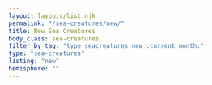 ```yaml
---
layout: layouts/list.njk
permalink: "/sea-creatures/new/"
title: New Sea Creatures
body_class: sea-creatures
filter_by_tag: "type_seacreatures_new_:current_month:"
type: "sea-creatures"
listing: "new"
hemisphere: ""
---
```

